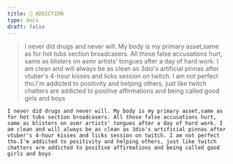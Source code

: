 ```yaml
---
title: 💉 ADDICTION
type: docs
draft: false
---
```


> I never did drugs and never will. My body is my primary asset,same as for hot tubs section broadcasers. All those false accusations hurt, same as blisters on asmr artists' tongues after a day of hard work. I am clean and will always be as clean as 3dio's artificial pinnas after vtuber's 4-hour kisses and licks session on twitch. I am not perfect tho.I'm addicted to positivity and helping others, just like twitch chatters are addicted to positive affirmations and being called good girls and boys

```plaintext {filename="Copy to clipboard"}
I never did drugs and never will. My body is my primary asset,same as for hot tubs section broadcasers. All those false accusations hurt, same as blisters on asmr artists' tongues after a day of hard work. I am clean and will always be as clean as 3dio's artificial pinnas after vtuber's 4-hour kisses and licks session on twitch. I am not perfect tho.I'm addicted to positivity and helping others, just like twitch chatters are addicted to positive affirmations and being called good girls and boys
```
